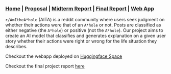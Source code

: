 ### [Home](https://dingusagar.github.io/cs7641-project/) |  [Proposal](https://dingusagar.github.io/cs7641-project/reports/proposal)  | [Midterm Report](https://dingusagar.github.io/cs7641-project/reports/midterm) | [Final Report](https://dingusagar.github.io/cs7641-project/reports/final) | [Web App](https://huggingface.co/spaces/dingusagar/aita-classifier)


`r/AmItheA*hole` (AITA) is a reddit community where users seek judgment on whether their actions were that of an `A*hole` or not. Posts are classified as either negative (the `A*hole`) or positive (not the `A*hole`). Our project aims to create an AI model that classifies and generates explanation on a given user story whether their actions were right or wrong for the life situation they describes. 

Checkout the webapp deployed on [Huggingface Space](https://huggingface.co/spaces/dingusagar/aita-classifier)

Checkout the final project report [here](https://dingusagar.github.io/cs7641-project/reports/final)

